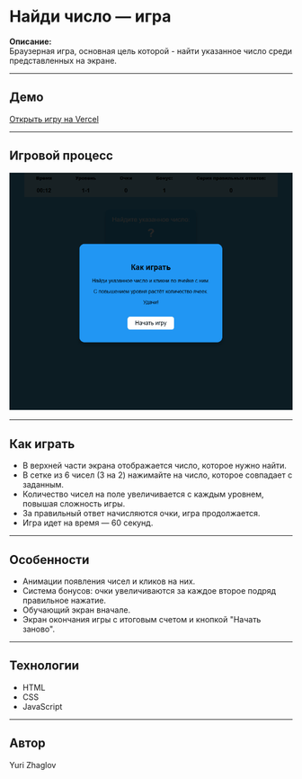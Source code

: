 # Найди число — игра

**Описание:**  
    Браузерная игра, основная цель которой - найти указанное число среди представленных на экране.

---

## Демо

[Открыть игру на Vercel](https://find-number-game-alpha.vercel.app/)

---

## Игровой процесс

![Демонстрация игры](./demo.gif)

---

## Как играть

- В верхней части экрана отображается число, которое нужно найти.
- В сетке из 6 чисел (3 на 2) нажимайте на число, которое совпадает с заданным.
- Количество чисел на поле увеличивается с каждым уровнем, повышая сложность игры.
- За правильный ответ начисляются очки, игра продолжается.
- Игра идет на время — 60 секунд.

---

## Особенности

- Анимации появления чисел и кликов на них.
- Система бонусов: очки увеличиваются за каждое второе подряд правильное нажатие.
- Обучающий экран вначале.
- Экран окончания игры с итоговым счетом и кнопкой "Начать заново".

---

## Технологии

- HTML
- CSS
- JavaScript

---

## Автор

Yuri Zhaglov
